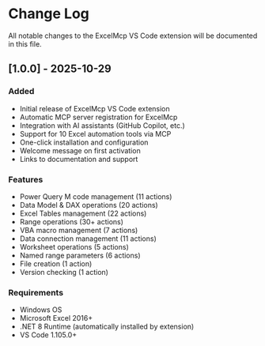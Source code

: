# Change Log

All notable changes to the ExcelMcp VS Code extension will be documented in this file.

## [1.0.0] - 2025-10-29

### Added
- Initial release of ExcelMcp VS Code extension
- Automatic MCP server registration for ExcelMcp
- Integration with AI assistants (GitHub Copilot, etc.)
- Support for 10 Excel automation tools via MCP
- One-click installation and configuration
- Welcome message on first activation
- Links to documentation and support

### Features
- Power Query M code management (11 actions)
- Data Model & DAX operations (20 actions)
- Excel Tables management (22 actions)
- Range operations (30+ actions)
- VBA macro management (7 actions)
- Data connection management (11 actions)
- Worksheet operations (5 actions)
- Named range parameters (6 actions)
- File creation (1 action)
- Version checking (1 action)

### Requirements
- Windows OS
- Microsoft Excel 2016+
- .NET 8 Runtime (automatically installed by extension)
- VS Code 1.105.0+
